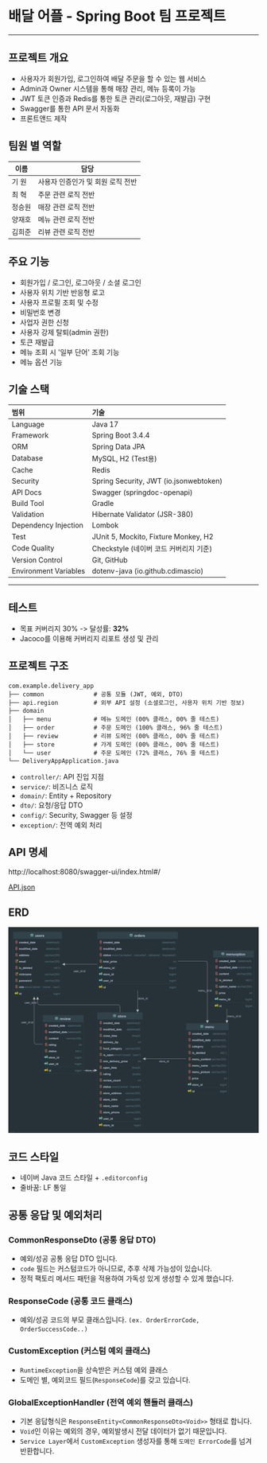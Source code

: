
# 배달 어플 - Spring Boot 팀 프로젝트

---

## 프로젝트 개요

- 사용자가 회원가입, 로그인하여 배달 주문을 할 수 있는 웹 서비스
- Admin과 Owner 시스템을 통해 매장 관리, 메뉴 등록이 가능
- JWT 토큰 인증과 Redis를 통한 토큰 관리(로그아웃, 재발급) 구현
- Swagger를 통한 API 문서 자동화
- 프론트앤드 제작

## 팀원 별 역할

| 이름  | 담당                  |
|-----|---------------------|
| 기 원 | 사용자 인증인가 및 회원 로직 전반 |
| 최 혁 | 주문 관련 로직 전반         |
| 정승원 | 매장 관련 로직 전반         |
| 양재호 | 메뉴 관련 로직 전반         |
| 김희준 | 리뷰 관련 로직 전반         |


## 주요 기능

- 회원가입 / 로그인, 로그아웃 / 소셜 로그인
- 사용자 위치 기반 반응형 로고
- 사용자 프로필 조회 및 수정
- 비밀번호 변경
- 사업자 권한 신청
- 사용자 강제 탈퇴(admin 권한)
- 토큰 재발급
- 메뉴 조회 시 '일부 단어' 조회 기능
- 메뉴 옵션 기능

## 기술 스택

| 범위 | 기술 |
|:---|:---|
| Language | Java 17 |
| Framework | Spring Boot 3.4.4 |
| ORM | Spring Data JPA |
| Database | MySQL, H2 (Test용) |
| Cache | Redis |
| Security | Spring Security, JWT (io.jsonwebtoken) |
| API Docs | Swagger (springdoc-openapi) |
| Build Tool | Gradle |
| Validation | Hibernate Validator (JSR-380) |
| Dependency Injection | Lombok |
| Test | JUnit 5, Mockito, Fixture Monkey, H2 |
| Code Quality | Checkstyle (네이버 코드 커버리지 기준) |
| Version Control | Git, GitHub |
| Environment Variables | dotenv-java (io.github.cdimascio) |

---

## 테스트

- 목표 커버리지 30% -> 달성률: **32%**
- Jacoco를 이용해 커버리지 리포트 생성 및 관리


## 프로젝트 구조
```
com.example.delivery_app
├── common              # 공통 모듈 (JWT, 예외, DTO)
├── api.region          # 외부 API 설정 (소셜로그인, 사용자 위치 기반 정보)
├── domain
│   ├── menu            # 메뉴 도메인 (00% 클래스, 00% 줄 테스트)
│   ├── order           # 주문 도메인 (100% 클래스, 96% 줄 테스트)
│   ├── review          # 리뷰 도메인 (00% 클래스, 00% 줄 테스트)
│   ├── store           # 가게 도메인 (00% 클래스, 00% 줄 테스트)
│   └── user            # 주문 도메인 (72% 클래스, 76% 줄 테스트)
└── DeliveryAppApplication.java
```

- `controller/`: API 진입 지점
- `service/`: 비즈니스 로직
- `domain/`: Entity + Repository
- `dto/`: 요청/응답 DTO
- `config/`: Security, Swagger 등 설정
- `exception/`: 전역 예외 처리

## API 명세

http://localhost:8080/swagger-ui/index.html#/

[API.json](API.json)

## ERD

![ERD.png](ERD.png)


## 코드 스타일

- 네이버 Java 코드 스타일 + `.editorconfig`
- 줄바꿈: LF 통일

## 공통 응답 및 예외처리

### CommonResponseDto (공통 응답 DTO)

- 예외/성공 공통 응답 DTO 입니다.
- `code` 필드는 커스텀코드가 아니므로, 추후 삭제 가능성이 있습니다.
- 정적 팩토리 메서드 패턴을 적용하여 가독성 있게 생성할 수 있게 했습니다.

### ResponseCode (공통 코드 클래스)

- 예외/성공 코드의 부모 클래스입니다.
  `(ex. OrderErrorCode, OrderSuccessCode..)`

### CustomException (커스텀 예외 클래스)

- `RuntimeException`을 상속받은 커스텀 예외 클래스
- 도메인 별, 예외코드 필드(`ResponseCode`)를 갖고 있습니다.

### GlobalExceptionHandler (전역 예외 핸들러 클래스)

- 기본 응답형식은 `ResponseEntity<CommonResponseDto<Void>>` 형태로 합니다.
- `Void`인 이유는 예외의 경우, 예외발생시 전달 데이터가 없기 때문입니다.
- `Service Layer`에서 `CustomException` 생성자를 통해 `도메인 ErrorCode`를 넘겨 반환합니다.
